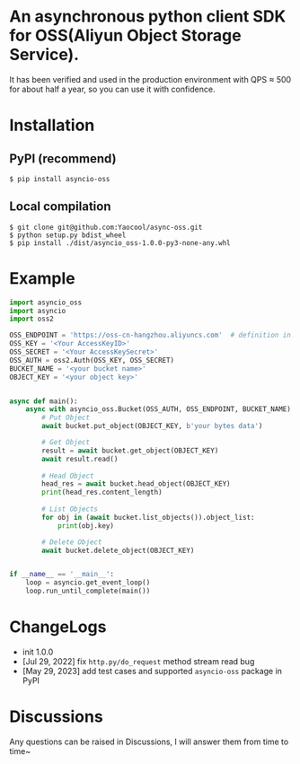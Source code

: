 # An asynchronous python client SDK for OSS(Aliyun Object Storage Service).
It has been verified and used in the production environment with QPS ≈ 500  for about half a year, so you can use it with confidence.

# Installation
## PyPI (recommend)
```shell script
$ pip install asyncio-oss
```

## Local compilation
```shell script
$ git clone git@github.com:Yaocool/async-oss.git
$ python setup.py bdist_wheel
$ pip install ./dist/asyncio_oss-1.0.0-py3-none-any.whl
```

# Example
```python
import asyncio_oss
import asyncio
import oss2

OSS_ENDPOINT = 'https://oss-cn-hangzhou.aliyuncs.com'  # definition in https://help.aliyun.com/document_detail/31837.html
OSS_KEY = '<Your AccessKeyID>'
OSS_SECRET = '<Your AccessKeySecret>'
OSS_AUTH = oss2.Auth(OSS_KEY, OSS_SECRET)
BUCKET_NAME = '<your bucket name>'
OBJECT_KEY = '<your object key>'


async def main():
    async with asyncio_oss.Bucket(OSS_AUTH, OSS_ENDPOINT, BUCKET_NAME) as bucket:
        # Put Object
        await bucket.put_object(OBJECT_KEY, b'your bytes data')

        # Get Object
        result = await bucket.get_object(OBJECT_KEY)
        await result.read()
        
        # Head Object
        head_res = await bucket.head_object(OBJECT_KEY)
        print(head_res.content_length)
        
        # List Objects
        for obj in (await bucket.list_objects()).object_list:
            print(obj.key)

        # Delete Object
        await bucket.delete_object(OBJECT_KEY)


if __name__ == '__main__':
    loop = asyncio.get_event_loop()
    loop.run_until_complete(main())
```

# ChangeLogs
* init 1.0.0
* [Jul 29, 2022] fix `http.py/do_request` method stream read bug
* [May 29, 2023] add test cases and supported `asyncio-oss` package in PyPI


# Discussions
Any questions can be raised in Discussions, I will answer them from time to time~
